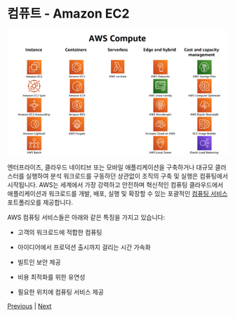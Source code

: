 # 컴퓨트 - Amazon EC2

![](./images/aws-compute-service.png)

엔터프라이즈, 클라우드 네이티브 또는 모바일 애플리케이션을 구축하거나 대규모 클러스터를 실행하여 분석 워크로드를 구동하던 상관없이 조직의 구축 및 실행은 컴퓨팅에서 시작됩니다. AWS는 세계에서 가장 강력하고 안전하며 혁신적인 컴퓨팅 클라우드에서 애플리케이션과 워크로드를 개발, 배포, 실행 및 확장할 수 있는 포괄적인 [컴퓨팅 서비스](https://aws.amazon.com/products/compute/?nc1=h_ls)  포트폴리오를 제공합니다.

AWS 컴퓨팅 서비스들은 아래와 같은 특징을 가지고 있습니다:

- 고객의 워크로드에 적합한 컴퓨팅

- 아이디어에서 프로덕션 출시까지 걸리는 시간 가속화

- 빌트인 보안 제공

- 비용 최적화를 위한 유연성

- 필요한 위치에 컴퓨팅 서비스 제공

[Previous](./basic-modules.md) | [Next](./10-ec2.md)